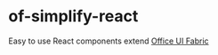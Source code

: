 # of-simplify-react
Easy to use React components extend [Office UI Fabric](https://github.com/OfficeDev/office-ui-fabric-react)
